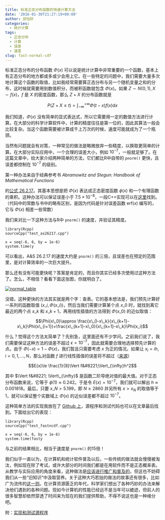 ```yaml
---
title: 标准正态分布函数的快速计算方法
date: '2016-01-30T21:27:19+00:00'
author: 邱怡轩
categories:
  - 统计计算
tags:
  - 正态分布
  - 计算
  - 误差
  - 速度
slug: fast-normal-cdf
---
```


标准正态分布的分布函数 $\Phi(x)$ 可以说是统计计算中非常重要的一个函数，基本上有正态分布的地方都或多或少会用上它。在一些特定的问题中，我们需要大量多次地计算这个函数的取值，比如我经常需要算正态分布与另一个随机变量之和的分布，这时候就需要用到数值积分，而被积函数就包含 $\Phi(x)$。如果 $Z\sim N(0,1), X\sim f(x)$，$f$ 是 $X$ 的密度函数，那么 $Z+X$ 的分布函数就是

$$P(Z+X\le t)=\int_{-\infty}^{+\infty} \Phi(t-x)f(x)\mathrm{d}x$$

我们知道，$\Phi(x)$ 没有简单的显式表达式，所以它需要用一定的数值方法进行计算。在大部分的科学计算软件中，计算的精度往往是第一位的，因此其算法一般会比较复杂。当这个函数需要被计算成千上万次的时候，速度可能就成为了一个瓶颈。

当然有问题就会有对策，一种常见的做法是略微放弃一些精度，以换取更简单的计算。在大部分实际应用中，一个合理的误差大小，例如 $10^{-7}$，一般就足够了。在这篇文章中，给大家介绍两种简单的方法，它们都比R中自带的 `pnorm()` 更快，且误差都控制在 $10^{-7}$ 的级别。

第一种办法来自于经典参考书 _Abramowitz and Stegun: Handbook of Mathematical Functions_
  
的<a href="http://people.math.sfu.ca/~cbm/aands/page_932.htm" target="_blank">公式 26.2.17</a>。其基本思想是把 $\Phi(x)$ 表达成正态密度函数 $\phi(x)$ 和一个有理函数的乘积。这种办法可以保证误差小于 $7.5\times 10^{-8}$，一段C++实现可以在<a href="http://www.johndcook.com/blog/cpp_phi/" target="_blank">这里</a>找到。（代码中的常数与书中的略有区别，是因为代码是针对误差函数 $\mathrm{erf}(x)$ 编写的，它与 $\Phi(x)$ 相差一些常数）

我们来对比一下这种方法与R中 `pnorm()` 的速度，并验证其精度。

<pre><code class="r">library(Rcpp)
sourceCpp("test_as26217.cpp")

x = seq(-6, 6, by = 1e-6)
system.time(y </code></pre>

可以看出，A&S 26.2.17 的速度大约是 `pnorm()` 的三倍，且误差也在预定的范围里，是对计算效率的一次巨大提升。

那么还有没有可能更快呢？答案是肯定的，而且你其实已经多次使用过这种方法了。怎么，不相信？看看下面这张图，你就明白了。

<a href="https://cos.name/wp-content/uploads/2016/01/normal_table.png" rel="attachment wp-att-11878">![normal_table](https://cos.name/wp-content/uploads/2016/01/normal_table.png)</a>

<!--more-->

没错，这种更快的方法其实就是两个字：查表。它的基本想法是，我们预先计算好一系列的函数取值 $(x\_i,\Phi(x\_i))$，然后当我们需要计算某个点 $x\_0$ 时，就找到离它最近的两个点 $x\_k$ 和 $x\_{k+1}$，再用线性插值的方法得到 $\Phi(x\_0)$ 的近似取值：

$$\Phi(x\_0)\approx \frac{x\_0-x\_k}{x\_{k+1}-x\_k}\Phi(x\_{i+1})+\frac{x\_{k+1}-x\_0}{x\_{k+1}-x\_k}\Phi(x_i)$$

什么？觉得这个方法太简单了？先别急，这里面还有不少学问。之前我们说了，我们需要保证这种方法的误差不超过 $\epsilon=10^{-7}$，因此就需要合理地选择预先计算的点。由于 $\Phi(-x)=1-\Phi(x)$，我们暂且只需要考虑 $x$ 为正的情况。如果让 $x_i = ih,i=0,1,\ldots,N$，那么对函数 $f$ 进行线性插值的误差将不超过（<a href="http://pages.cs.wisc.edu/~amos/412/lecture-notes/lecture09.pdf" target="_blank">来源</a>）

$$E(x)\le \frac{1}{8}\Vert f&#8221;\Vert_{\infty}h^2$$

其中 $\Vert f&#8221; \Vert\_{\infty}$ 是函数二阶导绝对值的最大值。对于正态分布函数来说，它等于 $\phi(1)\approx 0.242$。于是令 $E(x)=10^{-7}$，我们就可以解出 $h\approx 0.001818$。最后，只要 $x\_N>5.199$，即 $N\ge 2860$ 并另所有 $x>x_N$ 的取值等于1，就可以保证整个实数域上 $\Phi(x)$ 的近似误差都不超过 $10^{-7}$。

这种简单方法的实现我放在了 <a href="https://github.com/yixuan/fastncdf" target="_blank">Github 上</a>，源程序和测试代码也可以在文章最后找到。下面给出它的表现：

<pre><code class="r">library(Rcpp)
sourceCpp("test_fastncdf.cpp")

x = seq(-6, 6, by = 1e-6)
system.time(fasty </code></pre>

与之前的结果相比，相当于速度是 `pnorm()` 的15倍！

我们似乎一直以为，在计算机和统计软件普及以后，一些传统的做法就会慢慢被淘汰，例如现在除了考试，或许大部分的时间我们都是在用软件而不是正态概率表。从教学与实际应用的角度来看，这种做法是<a href="http://yihui.name/cn/2009/04/how-and-what-to-teach-in-statistics/" target="_blank">应该进行推广和普及的</a>，但这也不妨碍我们从一些“旧知识”中汲取营养。关于这种大巧若拙的做法的故事还有很多，比如广为流传的<a href="http://www.matrix67.com/blog/archives/362" target="_blank">这一则</a>。在计算资源匮乏的年代，科学家们想出了各种巧妙的办法来解决他们遇到的各种问题。现如今计算机的性能已经远不是当年可以媲迹，但前人的很多智慧却依然穿透了时间来为现在的我们提供帮助，不得不说这也是一种缘分吧。

附：<a href="http://yixuan.cos.name/cn/files/2016/01/normal_cdf.zip" target="_blank">实现和测试源程序</a>
